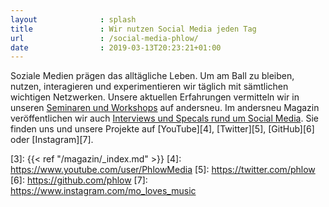 ```yaml
---
layout              : splash
title               : Wir nutzen Social Media jeden Tag
url                 : /social-media-phlow/
date                : 2019-03-13T20:23:21+01:00
---
```

Soziale Medien prägen das alltägliche Leben. Um am Ball zu bleiben, nutzen, interagieren und experimentieren wir täglich mit sämtlichen wichtigen Netzwerken. Unsere aktuellen Erfahrungen vermitteln wir in unseren [Seminaren und Workshops][1] auf andersneu. Im andersneu Magazin veröffentlichen wir auch [Interviews und Specals rund um Social Media][2]. Sie finden uns und unsere Projekte auf [YouTube][4], [Twitter][5], [GitHub][6] oder [Instagram][7].

[1]: https://andersneu.de/
[2]: https://andersneu.de/tag/social-media/
[3]: {{< ref "/magazin/_index.md" >}}
[4]: https://www.youtube.com/user/PhlowMedia
[5]: https://twitter.com/phlow
[6]: https://github.com/phlow
[7]: https://www.instagram.com/mo_loves_music

